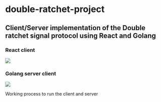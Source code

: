 # double-ratchet-project
## Client/Server implementation of the Double ratchet signal protocol using React and Golang


### React client
![](chat_client.gif)


### Golang server client
![](chat_server_and_client.gif)


Working process to run the client and server

